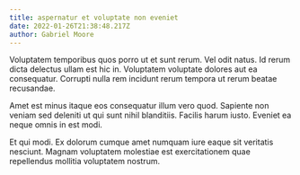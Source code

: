 ```yaml
---
title: aspernatur et voluptate non eveniet
date: 2022-01-26T21:38:48.217Z
author: Gabriel Moore
---
```


Voluptatem temporibus quos porro ut et sunt rerum. Vel odit natus. Id rerum dicta delectus ullam est hic in. Voluptatem voluptate dolores aut ea consequatur. Corrupti nulla rem incidunt rerum tempora ut rerum beatae recusandae.

Amet est minus itaque eos consequatur illum vero quod. Sapiente non veniam sed deleniti ut qui sunt nihil blanditiis. Facilis harum iusto. Eveniet ea neque omnis in est modi.

Et qui modi. Ex dolorum cumque amet numquam iure eaque sit veritatis nesciunt. Magnam voluptatem molestiae est exercitationem quae repellendus mollitia voluptatem nostrum.
